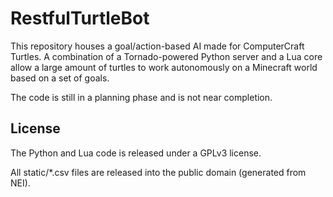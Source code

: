 RestfulTurtleBot
================

This repository houses a goal/action-based AI made for ComputerCraft Turtles.  A combination of a Tornado-powered Python server and a Lua core allow a large amount of turtles to work autonomously on a Minecraft world based on a set of goals.

The code is still in a planning phase and is not near completion.

License
-------
The Python and Lua code is released under a GPLv3 license.

All static/*.csv files are released into the public domain (generated from NEI).
